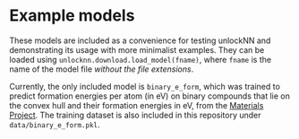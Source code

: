 # Example models

These models are included as a convenience for testing unlockNN and demonstrating
its usage with more minimalist examples. They can be loaded using
`unlocknn.download.load_model(fname)`, where `fname` is the name of the model
file _without the file extensions_.

Currently, the only included model is `binary_e_form`, which was trained to
predict formation energies per atom (in eV) on binary compounds that lie on the
convex hull and their formation energies in eV, from the
[Materials Project](https://materialsproject.org/).
The training dataset is also included in this repository under `data/binary_e_form.pkl`.
